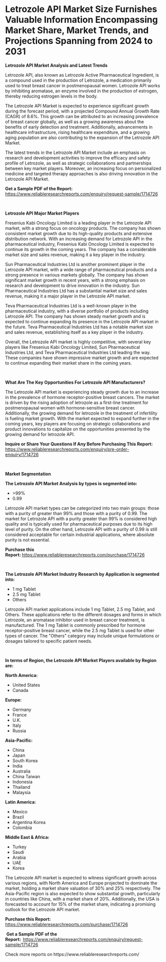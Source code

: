 <p><h1>Letrozole API Market Size Furnishes Valuable Information Encompassing Market Share, Market Trends, and Projections Spanning from 2024 to 2031</h1></p><p><strong>Letrozole API Market Analysis and Latest Trends</strong></p>
<p><p>Letrozole API, also known as Letrozole Active Pharmaceutical Ingredient, is a compound used in the production of Letrozole, a medication primarily used to treat breast cancer in postmenopausal women. Letrozole API works by inhibiting aromatase, an enzyme involved in the production of estrogen, thereby reducing estrogen levels in the body.</p><p>The Letrozole API Market is expected to experience significant growth during the forecast period, with a projected Compound Annual Growth Rate (CAGR) of 8.6%. This growth can be attributed to an increasing prevalence of breast cancer globally, as well as a growing awareness about the benefits of early detection and treatment. Additionally, advancements in healthcare infrastructure, rising healthcare expenditure, and a growing aging population are also contributing to the expansion of the Letrozole API Market.</p><p>The latest trends in the Letrozole API Market include an emphasis on research and development activities to improve the efficacy and safety profile of Letrozole, as well as strategic collaborations and partnerships between key market players. Moreover, an increasing focus on personalized medicine and targeted therapy approaches is also driving innovation in the Letrozole API Market.</p></p>
<p><strong>Get a Sample PDF of the Report:&nbsp;</strong> <a href="https://www.reliableresearchreports.com/enquiry/request-sample/1714726">https://www.reliableresearchreports.com/enquiry/request-sample/1714726</a></p>
<p>&nbsp;</p>
<p><strong>Letrozole API Major Market Players</strong></p>
<p><p>Fresenius Kabi Oncology Limited is a leading player in the Letrozole API market, with a strong focus on oncology products. The company has shown consistent market growth due to its high-quality products and extensive distribution network. With an increasing demand for Letrozole API in the pharmaceutical industry, Fresenius Kabi Oncology Limited is expected to continue its growth in the coming years. The company has a considerable market size and sales revenue, making it a key player in the industry.</p><p>Sun Pharmaceutical Industries Ltd is another prominent player in the Letrozole API market, with a wide range of pharmaceutical products and a strong presence in various markets globally. The company has shown significant market growth in recent years, with a strong emphasis on research and development to drive innovation in the industry. Sun Pharmaceutical Industries Ltd has a substantial market size and sales revenue, making it a major player in the Letrozole API market.</p><p>Teva Pharmaceutical Industries Ltd is a well-known player in the pharmaceutical industry, with a diverse portfolio of products including Letrozole API. The company has shown steady market growth and is expected to continue expanding its presence in the Letrozole API market in the future. Teva Pharmaceutical Industries Ltd has a notable market size and sales revenue, establishing itself as a key player in the industry.</p><p>Overall, the Letrozole API market is highly competitive, with several key players like Fresenius Kabi Oncology Limited, Sun Pharmaceutical Industries Ltd, and Teva Pharmaceutical Industries Ltd leading the way. These companies have shown impressive market growth and are expected to continue expanding their market share in the coming years.</p></p>
<p>&nbsp;</p>
<p><strong>What Are The Key Opportunities For Letrozole API Manufacturers?</strong></p>
<p><p>The Letrozole API market is experiencing steady growth due to an increase in the prevalence of hormone receptor-positive breast cancers. The market is driven by the rising adoption of letrozole as a first-line treatment for postmenopausal women with hormone-sensitive breast cancer. Additionally, the growing demand for letrozole in the treatment of infertility is fueling market growth. With the market expected to expand further in the coming years, key players are focusing on strategic collaborations and product innovations to capitalize on the opportunities presented by the growing demand for letrozole API.</p></p>
<p><strong>Inquire or Share Your Questions If Any Before Purchasing This Report:</strong> <a href="https://www.reliableresearchreports.com/enquiry/pre-order-enquiry/1714726">https://www.reliableresearchreports.com/enquiry/pre-order-enquiry/1714726</a></p>
<p>&nbsp;</p>
<p><strong>Market Segmentation</strong></p>
<p><strong>The Letrozole API Market Analysis by types is segmented into:</strong></p>
<p><ul><li>>99%</li><li>0.99</li></ul></p>
<p><p>Letrozole API market types can be categorized into two main groups: those with a purity of greater than 99% and those with a purity of 0.99. The market for Letrozole API with a purity greater than 99% is considered high quality and is typically used for pharmaceutical purposes due to its high level of purity. On the other hand, Letrozole API with a purity of 0.99 is still considered acceptable for certain industrial applications, where absolute purity is not essential.</p></p>
<p><strong>Purchase this Report:&nbsp;</strong><a href="https://www.reliableresearchreports.com/purchase/1714726">https://www.reliableresearchreports.com/purchase/1714726</a></p>
<p>&nbsp;</p>
<p><strong>The Letrozole API Market Industry Research by Application is segmented into:</strong></p>
<p><ul><li>1 mg Tablet</li><li>2.5 mg Tablet</li><li>Others</li></ul></p>
<p><p>Letrozole API market applications include 1 mg Tablet, 2.5 mg Tablet, and Others. These applications refer to the different dosages and forms in which Letrozole, an aromatase inhibitor used in breast cancer treatment, is manufactured. The 1 mg Tablet is commonly prescribed for hormone receptor-positive breast cancer, while the 2.5 mg Tablet is used for other types of cancer. The "Others" category may include unique formulations or dosages tailored to specific patient needs.</p></p>
<p>&nbsp;</p>
<p><strong>In terms of Region, the Letrozole API Market Players available by Region are:</strong></p>
<p>
    <p> <strong> North America: </strong>
        <ul>
            <li>United States</li>
            <li>Canada</li>
        </ul>
        </p> 
    <p> <strong> Europe: </strong>
        <ul>
            <li>Germany</li>
            <li>France</li>
            <li>U.K.</li>
            <li>Italy</li>
            <li>Russia</li>
        </ul>
        </p> 
    <p> <strong> Asia-Pacific: </strong>
        <ul>
            <li>China</li>
            <li>Japan</li>
            <li>South Korea</li>
            <li>India</li>
            <li>Australia</li>
            <li>China Taiwan</li>
            <li>Indonesia</li>
            <li>Thailand</li>
            <li>Malaysia</li>
        </ul>
        </p> 
    <p> <strong> Latin America: </strong>
        <ul>
            <li>Mexico</li>
            <li>Brazil</li>
            <li>Argentina Korea</li>
            <li>Colombia</li>
        </ul>
        </p> 
    <p> <strong> Middle East & Africa: </strong>
        <ul>
            <li>Turkey</li>
            <li>Saudi</li>
            <li>Arabia</li>
            <li>UAE</li>
            <li>Korea</li>
        </ul>
    </p>
    </p>
<p><p>The Letrozole API market is expected to witness significant growth across various regions, with North America and Europe projected to dominate the market, holding a market share valuation of 30% and 25% respectively. The Asia-Pacific region is also expected to show substantial growth, particularly in countries like China, with a market share of 20%. Additionally, the USA is forecasted to account for 15% of the market share, indicating a promising outlook for the Letrozole API market.</p></p>
<p><strong>Purchase this Report: </strong><a href="https://www.reliableresearchreports.com/purchase/1714726">https://www.reliableresearchreports.com/purchase/1714726</a></p>
<p>&nbsp;<strong>Get a Sample PDF of the Report:&nbsp;&nbsp;</strong><a href="https://www.reliableresearchreports.com/enquiry/request-sample/1714726">https://www.reliableresearchreports.com/enquiry/request-sample/1714726</a></p>
<p><strong></strong></p>
<p>Check more reports on https://www.reliableresearchreports.com/</p>